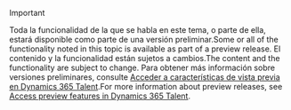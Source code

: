 > [!IMPORTANT]
> <span data-ttu-id="7964f-101">Toda la funcionalidad de la que se habla en este tema, o parte de ella, estará disponible como parte de una versión preliminar.</span><span class="sxs-lookup"><span data-stu-id="7964f-101">Some or all of the functionality noted in this topic is available as part of a preview release.</span></span> <span data-ttu-id="7964f-102">El contenido y la funcionalidad están sujetos a cambios.</span><span class="sxs-lookup"><span data-stu-id="7964f-102">The content and the functionality are subject to change.</span></span> <span data-ttu-id="7964f-103">Para obtener más información sobre versiones preliminares, consulte [Acceder a características de vista previa en Dynamics 365 Talent](../access-preview-feature.md).</span><span class="sxs-lookup"><span data-stu-id="7964f-103">For more information about preview releases, see [Access preview features in Dynamics 365 Talent](../access-preview-feature.md).</span></span>
